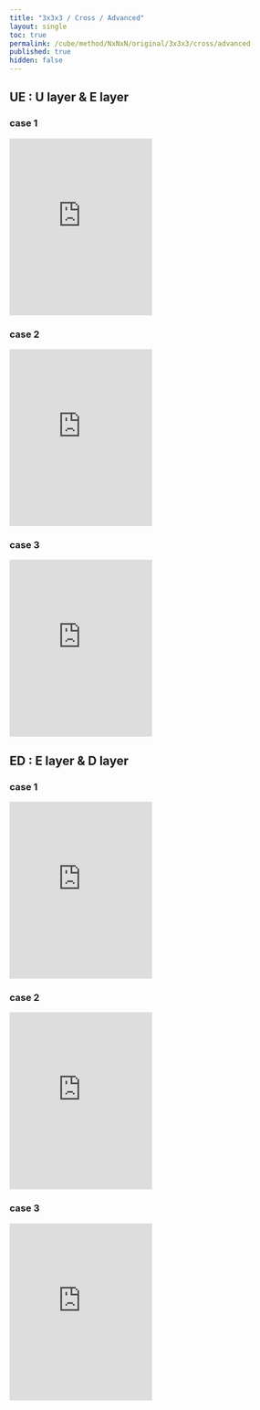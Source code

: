 ```yaml
---
title: "3x3x3 / Cross / Advanced"
layout: single
toc: true
permalink: /cube/method/NxNxN/original/3x3x3/cross/advanced
published: true
hidden: false
---
```


<head>
  <base target="_blank">
  <style>
    .iframe-wrapper {
      overflow    : hidden;
    }
    iframe {
      width       : 250px;
      height      : 330px;
      margin-top  : -20px;
      border      : none;
    }
  </style>
</head>



## UE : U layer & E layer

### case 1

<div class="iframe-wrapper">
  <iframe
    scrolling="no"
    src="https://ruwix.com/widget/3d/?alg=F%20R'&colored=U%20FD%20RD&hover=9&speed=500&flags=canvas"
  ></iframe>
</div>

### case 2

<div class="iframe-wrapper">
  <iframe
    scrolling="no"
    src="https://ruwix.com/widget/3d/?alg=F%20D%20F&colored=U%20FD%20RD&hover=9&speed=500&flags=canvas"
  ></iframe>
</div>

### case 3

<div class="iframe-wrapper">
  <iframe
    scrolling="no"
    src="https://ruwix.com/widget/3d/?alg=F%20D2%20F&colored=U%20FD%20BD&hover=9&speed=500&flags=canvas"
  ></iframe>
</div>



## ED : E layer & D layer

### case 1

<div class="iframe-wrapper">
  <iframe
    scrolling="no"
    src="https://ruwix.com/widget/3d/?alg=R%20F&colored=U%20FD%20RD&hover=9&speed=500&flags=canvas"
  ></iframe>
</div>

### case 2

<div class="iframe-wrapper">
  <iframe
    scrolling="no"
    src="https://ruwix.com/widget/3d/?alg=R%20D%20F&colored=U%20FD%20BD&hover=9&speed=500&flags=canvas"
  ></iframe>
</div>

### case 3

<div class="iframe-wrapper">
  <iframe
    scrolling="no"
    src="https://ruwix.com/widget/3d/?alg=R%20D2%20F&colored=U%20FD%20LD&hover=9&speed=500&flags=canvas"
  ></iframe>
</div>
